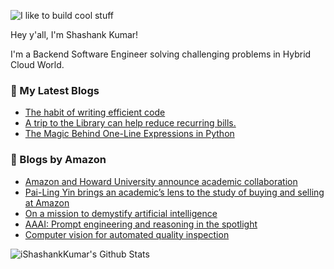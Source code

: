 ![I like to build cool stuff](https://res.cloudinary.com/dt8g3rhcy/image/upload/v1595929574/i_like_to_build_cool_shit._1_nzbwjh.png)

Hey y'all, I'm Shashank Kumar! 

I'm a Backend Software Engineer solving challenging problems in Hybrid Cloud World.

### 📕 My Latest Blogs
<!-- BLOG-POST-LIST:START -->
- [The habit of writing efficient code](https://medium.com/@ishashankkumar/the-habit-of-writing-efficient-code-153b05f04269?source=rss-d24dda280d5f------2)
- [A trip to the Library can help reduce recurring bills.](https://medium.com/swlh/a-trip-to-the-library-can-help-reduce-recurring-bills-23bca495cdf5?source=rss-d24dda280d5f------2)
- [The Magic Behind One-Line Expressions in Python](https://medium.com/swlh/the-magic-behind-one-line-expressions-in-python-816c10180c5c?source=rss-d24dda280d5f------2)
<!-- BLOG-POST-LIST:END -->

### 📕 Blogs by Amazon
<!-- AMAZON-BLOG-POST-LIST:START -->
- [Amazon and Howard University announce academic collaboration](https://www.amazon.science/latest-news/amazon-and-howard-university-announce-academic-collaboration)
- [Pai-Ling Yin brings an academic’s lens to the study of buying and selling at Amazon](https://www.amazon.science/working-at-amazon/pai-ling-yin-brings-an-academics-lens-to-the-study-of-buying-and-selling-at-amazon)
- [On a mission to demystify artificial intelligence](https://www.amazon.science/working-at-amazon/parmida-beigi-bigdataqueen-machine-learning-advice)
- [AAAI: Prompt engineering and reasoning in the spotlight](https://www.amazon.science/blog/aaai-prompt-engineering-and-reasoning-in-the-spotlight)
- [Computer vision for automated quality inspection](https://www.amazon.science/latest-news/re-mars-revisited-quantum-physics-and-computing-need-to-stick-together)
<!-- AMAZON-BLOG-POST-LIST:END -->



<img align="center" alt="iShashankKumar's Github Stats" src="https://github-readme-stats.vercel.app/api?username=ishashankkumar&show_icons=true&hide_border=true" />
